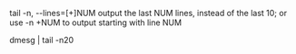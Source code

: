 tail
-n, --lines=[+]NUM
              output the last NUM lines, instead of the last 10; or use -n +NUM to output starting with line NUM
              
dmesg | tail -n20